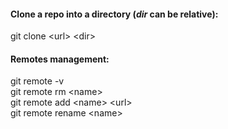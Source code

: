 #### Clone a repo into a directory (*dir* can be relative):
  git clone \<url\> \<dir\>
#### Remotes management:
  git remote -v  
  git remote rm \<name\>  
  git remote add \<name\> \<url\>  
  git remote rename \<name\>
